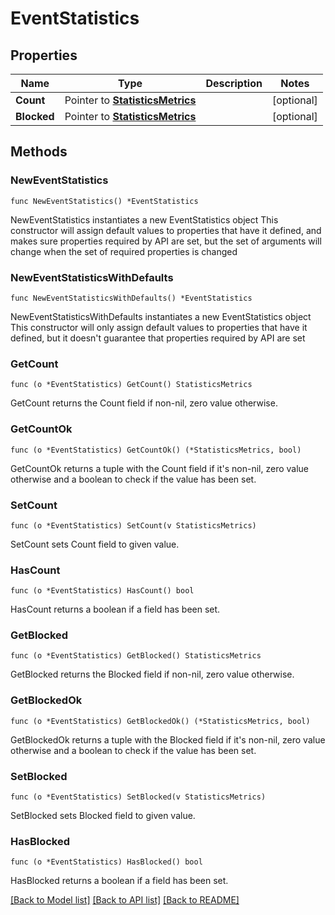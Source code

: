 # EventStatistics

## Properties

Name | Type | Description | Notes
------------ | ------------- | ------------- | -------------
**Count** | Pointer to [**StatisticsMetrics**](StatisticsMetrics.md) |  | [optional] 
**Blocked** | Pointer to [**StatisticsMetrics**](StatisticsMetrics.md) |  | [optional] 

## Methods

### NewEventStatistics

`func NewEventStatistics() *EventStatistics`

NewEventStatistics instantiates a new EventStatistics object
This constructor will assign default values to properties that have it defined,
and makes sure properties required by API are set, but the set of arguments
will change when the set of required properties is changed

### NewEventStatisticsWithDefaults

`func NewEventStatisticsWithDefaults() *EventStatistics`

NewEventStatisticsWithDefaults instantiates a new EventStatistics object
This constructor will only assign default values to properties that have it defined,
but it doesn't guarantee that properties required by API are set

### GetCount

`func (o *EventStatistics) GetCount() StatisticsMetrics`

GetCount returns the Count field if non-nil, zero value otherwise.

### GetCountOk

`func (o *EventStatistics) GetCountOk() (*StatisticsMetrics, bool)`

GetCountOk returns a tuple with the Count field if it's non-nil, zero value otherwise
and a boolean to check if the value has been set.

### SetCount

`func (o *EventStatistics) SetCount(v StatisticsMetrics)`

SetCount sets Count field to given value.

### HasCount

`func (o *EventStatistics) HasCount() bool`

HasCount returns a boolean if a field has been set.

### GetBlocked

`func (o *EventStatistics) GetBlocked() StatisticsMetrics`

GetBlocked returns the Blocked field if non-nil, zero value otherwise.

### GetBlockedOk

`func (o *EventStatistics) GetBlockedOk() (*StatisticsMetrics, bool)`

GetBlockedOk returns a tuple with the Blocked field if it's non-nil, zero value otherwise
and a boolean to check if the value has been set.

### SetBlocked

`func (o *EventStatistics) SetBlocked(v StatisticsMetrics)`

SetBlocked sets Blocked field to given value.

### HasBlocked

`func (o *EventStatistics) HasBlocked() bool`

HasBlocked returns a boolean if a field has been set.


[[Back to Model list]](../README.md#documentation-for-models) [[Back to API list]](../README.md#documentation-for-api-endpoints) [[Back to README]](../README.md)


